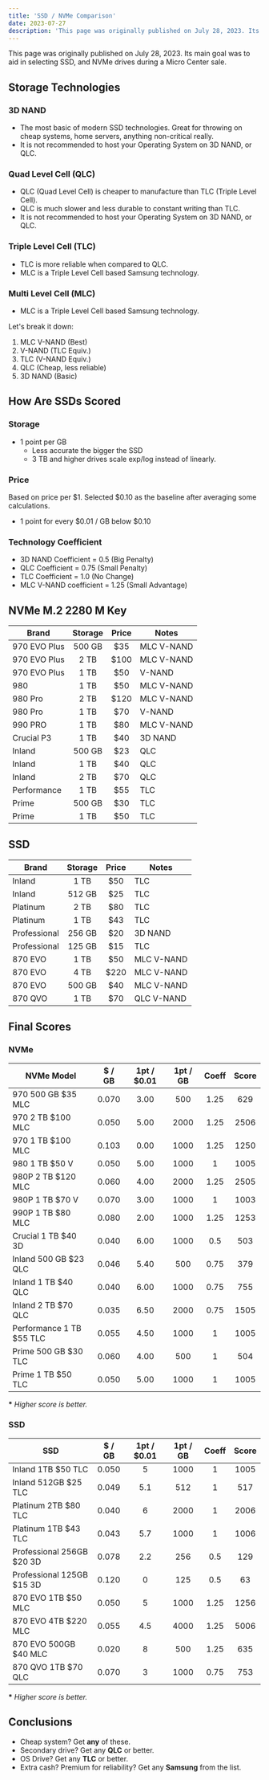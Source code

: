 ```yaml
---
title: 'SSD / NVMe Comparison'
date: 2023-07-27
description: 'This page was originally published on July 28, 2023. Its main goal was to aid in selecting SSD, and NVMe drives during a Micro Center sale.'
---
```


This page was originally published on July 28, 2023. Its main goal was to aid in selecting SSD, and NVMe drives during a Micro Center sale.

## Storage Technologies

### 3D NAND

-   The most basic of modern SSD technologies. Great for throwing on cheap systems, home servers, anything non-critical really.
-   It is not recommended to host your Operating System on 3D NAND, or QLC.

### Quad Level Cell (QLC)

-   QLC (Quad Level Cell) is cheaper to manufacture than TLC (Triple Level Cell).
-   QLC is much slower and less durable to constant writing than TLC.
-   It is not recommended to host your Operating System on 3D NAND, or QLC.

### Triple Level Cell (TLC)

-   TLC is more reliable when compared to QLC.
-   MLC is a Triple Level Cell based Samsung technology.

### Multi Level Cell (MLC)

-   MLC is a Triple Level Cell based Samsung technology.

Let's break it down:

1. MLC V-NAND (Best)
2. V-NAND (TLC Equiv.)
3. TLC (V-NAND Equiv.)
4. QLC (Cheap, less reliable)
5. 3D NAND (Basic)

## How Are SSDs Scored

### Storage

-   1 point per GB
    -   Less accurate the bigger the SSD
    -   3 TB and higher drives scale exp/log instead of linearly.

### Price

Based on price per $1.
Selected $0.10 as the baseline after averaging some calculations.

-   1 point for every $0.01 / GB below $0.10

### Technology Coefficient

-   3D NAND Coefficient = 0.5 (Big Penalty)
-   QLC Coefficient = 0.75 (Small Penalty)
-   TLC Coefficient = 1.0 (No Change)
-   MLC V-NAND coefficient = 1.25 (Small Advantage)

## NVMe M.2 2280 M Key

| Brand        | Storage | Price | Notes      |
| ------------ | :-----: | :---: | ---------- |
| 970 EVO Plus | 500 GB  |  $35  | MLC V-NAND |
| 970 EVO Plus |  2 TB   | $100  | MLC V-NAND |
| 970 EVO Plus |  1 TB   |  $50  | V-NAND     |
| 980          |  1 TB   |  $50  | MLC V-NAND |
| 980 Pro      |  2 TB   | $120  | MLC V-NAND |
| 980 Pro      |  1 TB   |  $70  | V-NAND     |
| 990 PRO      |  1 TB   |  $80  | MLC V-NAND |
| Crucial P3   |  1 TB   |  $40  | 3D NAND    |
| Inland       | 500 GB  |  $23  | QLC        |
| Inland       |  1 TB   |  $40  | QLC        |
| Inland       |  2 TB   |  $70  | QLC        |
| Performance  |  1 TB   |  $55  | TLC        |
| Prime        | 500 GB  |  $30  | TLC        |
| Prime        |  1 TB   |  $50  | TLC        |

## SSD

| Brand        | Storage | Price | Notes      |
| ------------ | :-----: | :---: | ---------- |
| Inland       |  1 TB   |  $50  | TLC        |
| Inland       | 512 GB  |  $25  | TLC        |
| Platinum     |  2 TB   |  $80  | TLC        |
| Platinum     |  1 TB   |  $43  | TLC        |
| Professional | 256 GB  |  $20  | 3D NAND    |
| Professional | 125 GB  |  $15  | TLC        |
| 870 EVO      |  1 TB   |  $50  | MLC V-NAND |
| 870 EVO      |  4 TB   | $220  | MLC V-NAND |
| 870 EVO      | 500 GB  |  $40  | MLC V-NAND |
| 870 QVO      |  1 TB   |  $70  | QLC V-NAND |

## Final Scores

### NVMe

| NVMe Model               | $ / GB | 1pt / $0.01 | 1pt / GB | Coeff | Score |
| ------------------------ | :----: | :---------: | :------: | :---: | :---: |
| 970 500 GB $35 MLC       | 0.070  |    3.00     |   500    | 1.25  |  629  |
| 970 2 TB $100 MLC        | 0.050  |    5.00     |   2000   | 1.25  | 2506  |
| 970 1 TB $100 MLC        | 0.103  |    0.00     |   1000   | 1.25  | 1250  |
| 980 1 TB $50 V           | 0.050  |    5.00     |   1000   |   1   | 1005  |
| 980P 2 TB $120 MLC       | 0.060  |    4.00     |   2000   | 1.25  | 2505  |
| 980P 1 TB $70 V          | 0.070  |    3.00     |   1000   |   1   | 1003  |
| 990P 1 TB $80 MLC        | 0.080  |    2.00     |   1000   | 1.25  | 1253  |
| Crucial 1 TB $40 3D      | 0.040  |    6.00     |   1000   |  0.5  |  503  |
| Inland 500 GB $23 QLC    | 0.046  |    5.40     |   500    | 0.75  |  379  |
| Inland 1 TB $40 QLC      | 0.040  |    6.00     |   1000   | 0.75  |  755  |
| Inland 2 TB $70 QLC      | 0.035  |    6.50     |   2000   | 0.75  | 1505  |
| Performance 1 TB $55 TLC | 0.055  |    4.50     |   1000   |   1   | 1005  |
| Prime 500 GB $30 TLC     | 0.060  |    4.00     |   500    |   1   |  504  |
| Prime 1 TB $50 TLC       | 0.050  |    5.00     |   1000   |   1   | 1005  |

**\*** _Higher score is better._

### SSD

| SSD                       | $ / GB | 1pt / $0.01 | 1pt / GB | Coeff | Score |
| ------------------------- | :----: | :---------: | :------: | :---: | :---: |
| Inland 1TB $50 TLC        | 0.050  |      5      |   1000   |   1   | 1005  |
| Inland 512GB $25 TLC      | 0.049  |     5.1     |   512    |   1   |  517  |
| Platinum 2TB $80 TLC      | 0.040  |      6      |   2000   |   1   | 2006  |
| Platinum 1TB $43 TLC      | 0.043  |     5.7     |   1000   |   1   | 1006  |
| Professional 256GB $20 3D | 0.078  |     2.2     |   256    |  0.5  |  129  |
| Professional 125GB $15 3D | 0.120  |      0      |   125    |  0.5  |  63   |
| 870 EVO 1TB $50 MLC       | 0.050  |      5      |   1000   | 1.25  | 1256  |
| 870 EVO 4TB $220 MLC      | 0.055  |     4.5     |   4000   | 1.25  | 5006  |
| 870 EVO 500GB $40 MLC     | 0.020  |      8      |   500    | 1.25  |  635  |
| 870 QVO 1TB $70 QLC       | 0.070  |      3      |   1000   | 0.75  |  753  |

**\*** _Higher score is better._

## Conclusions

-   Cheap system? Get **any** of these.
-   Secondary drive? Get any **QLC** or better.
-   OS Drive? Get any **TLC** or better.
-   Extra cash? Premium for reliability? Get any **Samsung** from the list.

